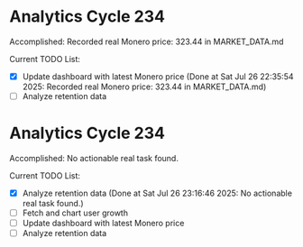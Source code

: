 # Analytics Cycle 234

Accomplished: Recorded real Monero price: 323.44 in MARKET_DATA.md

Current TODO List:

- [x] Update dashboard with latest Monero price  (Done at Sat Jul 26 22:35:54 2025: Recorded real Monero price: 323.44 in MARKET_DATA.md)
- [ ] Analyze retention data

# Analytics Cycle 234

Accomplished: No actionable real task found.

Current TODO List:

- [x] Analyze retention data  (Done at Sat Jul 26 23:16:46 2025: No actionable real task found.)
- [ ] Fetch and chart user growth
- [ ] Update dashboard with latest Monero price
- [ ] Analyze retention data